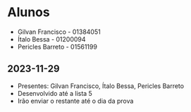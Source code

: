 # Alunos

* Gilvan Francisco - 01384051
* Ítalo Bessa - 01200094
* Pericles Barreto - 01561199

## 2023-11-29

* Presentes: Gilvan Francisco, Ítalo Bessa, Pericles Barreto
* Desenvolvido até a lista 5
* Irão enviar o restante até o dia da prova
